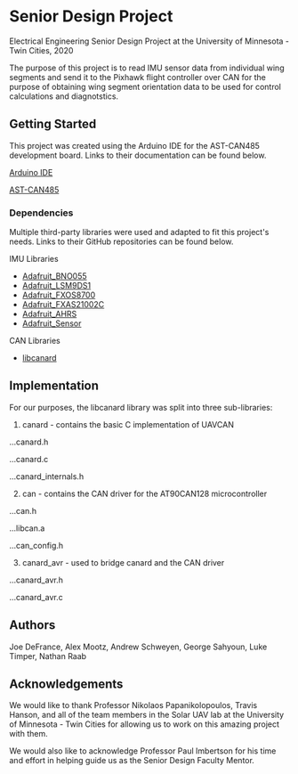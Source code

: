 # Senior Design Project
Electrical Engineering Senior Design Project at the University of Minnesota - Twin Cities, 2020

The purpose of this project is to read IMU sensor data from individual wing segments and send it to the Pixhawk flight controller over CAN for the purpose of obtaining wing segment orientation data to be used for control calculations and diagnotstics.

## Getting Started
This project was created using the Arduino IDE for the AST-CAN485 development board. Links to their documentation can be found below.

[Arduino IDE](https://www.arduino.cc/en/main/software)

[AST-CAN485](https://www.sparkfun.com/products/14483)

### Dependencies
Multiple third-party libraries were used and adapted to fit this project's needs. Links to their GitHub repositories can be found below.

IMU Libraries
* [Adafruit_BNO055](https://github.com/adafruit/Adafruit_BNO055)
* [Adafruit_LSM9DS1](https://github.com/adafruit/Adafruit_LSM9DS1)
* [Adafruit_FXOS8700](https://github.com/adafruit/Adafruit_FXOS8700)
* [Adafruit_FXAS21002C](https://github.com/adafruit/Adafruit_FXAS21002C)
* [Adafruit_AHRS](https://github.com/adafruit/Adafruit_AHRS)
* [Adafruit_Sensor](https://github.com/adafruit/Adafruit_Sensor)

CAN Libraries
* [libcanard](https://github.com/UAVCAN/libcanard)

## Implementation
For our purposes, the libcanard library was split into three sub-libraries:

1. canard - contains the basic C implementation of UAVCAN

 ...canard.h

 ...canard.c

 ...canard_internals.h

2. can - contains the CAN driver for the AT90CAN128 microcontroller

 ...can.h

 ...libcan.a

 ...can_config.h

3. canard_avr - used to bridge canard and the CAN driver

 ...canard_avr.h

 ...canard_avr.c

## Authors
Joe DeFrance, Alex Mootz, Andrew Schweyen, George Sahyoun, Luke Timper, Nathan Raab

## Acknowledgements
We would like to thank Professor Nikolaos Papanikolopoulos, Travis Hanson, and all of the team members in the Solar UAV lab at the University of Minnesota - Twin Cities for allowing us to work on this amazing project with them.

We would also like to acknowledge Professor Paul Imbertson for his time and effort in helping guide us as the Senior Design Faculty Mentor.
